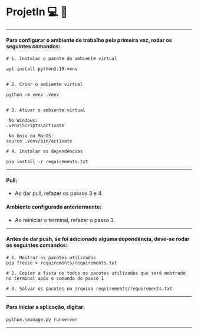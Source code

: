 # ProjetIn :computer: :link:

----
#### Para configurar o ambiente de trabalho pela primeira vez, rodar os seguintes comandos:
```
# 1. Instalar o pacote do ambiente virtual

apt install python3.10-venv


# 2. Criar o ambiente virtual

python -m venv .venv


# 3. Ativar o ambiente virtual
 
 No Windows:
.venv\Scripts\activate

 No Unix ou MacOS:
source .venv/bin/activate

# 4. Instalar as dependências

pip install -r requirements.txt
````
----
####  Pull:
- Ao dar pull, refazer os passos 3 e 4.
####  Ambiente configurado anteriormente:
- Ao reiniciar o terminal, refazer o passo 3.

----
#### Antes de dar push, se foi adicionado alguma dependência, deve-se rodar os seguintes comandos:
````
# 1. Mostrar os pacotes utilizados
pip freeze > requirements/requirements.txt

# 2. Copiar a lista de todos os pacotes utilizados que será mostrado no terminal após o comando do passo 1

# 3. Salvar os pacotes no arquivo requirements/requirements.txt
````
----

#### Para iniciar a aplicação, digitar:
```
python.\manage.py runserver
```
----